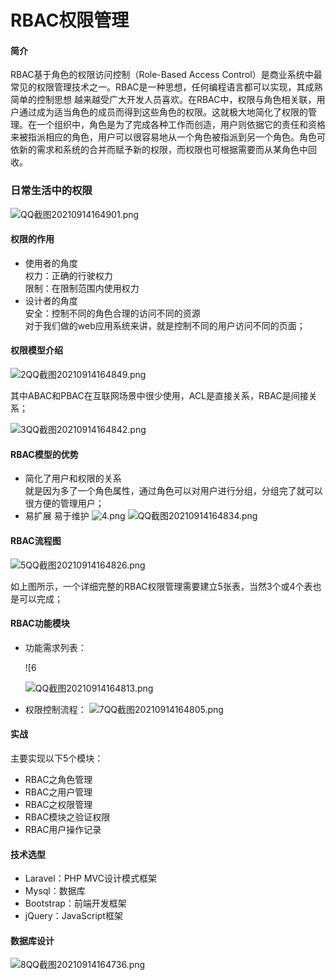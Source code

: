 ﻿# RBAC权限管理

 

#### 简介

RBAC基于角色的权限访问控制（Role-Based Access Control）是商业系统中最常见的权限管理技术之一。RBAC是一种思想，任何编程语言都可以实现，其成熟简单的控制思想 越来越受广大开发人员喜欢。在RBAC中，权限与角色相关联，用户通过成为适当角色的成员而得到这些角色的权限。这就极大地简化了权限的管理。在一个组织中，角色是为了完成各种工作而创造，用户则依据它的责任和资格来被指派相应的角色，用户可以很容易地从一个角色被指派到另一个角色。角色可依新的需求和系统的合并而赋予新的权限，而权限也可根据需要而从某角色中回收。

### 日常生活中的权限

![QQ截图20210914164901.png](https://i.loli.net/2021/09/18/fMchTSHE3Is8NQG4/xG7J9Ya5mQ6hEyF.png)


#### 权限的作用

-   使用者的角度  
    权力：正确的行驶权力  
    限制：在限制范围内使用权力
-   设计者的角度  
    安全：控制不同的角色合理的访问不同的资源  
    对于我们做的web应用系统来讲，就是控制不同的用户访问不同的页面；

#### 权限模型介绍

![2QQ截图20210914164849.png](https://i.loli.net/2021/09/18/Wd3BRVe7SDEvGcC4/XsgoW8Ahv4q2kZE.png)

  

其中ABAC和PBAC在互联网场景中很少使用，ACL是直接关系，RBAC是间接关系；

![3QQ截图20210914164842.png](https://i.loli.net/2021/09/18/M4UBQFNtAVpgvmX4/fytmHceCMUWBsnd.png)

#### RBAC模型的优势

-   简化了用户和权限的关系  
    就是因为多了一个角色属性，通过角色可以对用户进行分组，分组完了就可以很方便的管理用户；
-   易扩展 易于维护
    ![4.png](https://i.loli.net/2021/09/18/AzMIHt8TB7jyQFV.png)
      ![QQ截图20210914164834.png](https://i.loli.net/2021/09/14/1P4BKgfJl5tuwQG.png)
    

#### RBAC流程图

 ![5QQ截图20210914164826.png](https://i.loli.net/2021/09/18/TouyWgJBzMHE1P64/NqlUQIG5Zj2oaSD.png)

  

如上图所示，一个详细完整的RBAC权限管理需要建立5张表，当然3个或4个表也是可以完成；

#### RBAC功能模块

-   功能需求列表：
    
      ![6
    
    ![QQ截图20210914164813.png](https://i.loli.net/2021/09/18/AgPwpzLea2d8fFS4/5ctPjOHksWbU3aB.png)
    
    
    
-   权限控制流程：
![7QQ截图20210914164805.png](https://i.loli.net/2021/09/18/eLZPFaIibokDAhl4/NZyPf1TbAeOKqUQ.png)


#### 实战

主要实现以下5个模块：

-   RBAC之角色管理
-   RBAC之用户管理
-   RBAC之权限管理
-   RBAC模块之验证权限
-   RBAC用户操作记录

#### 技术选型

-   Laravel：PHP MVC设计模式框架
-   Mysql：数据库
-   Bootstrap：前端开发框架
-   jQuery：JavaScript框架

#### 数据库设计


![8QQ截图20210914164736.png](https://i.loli.net/2021/09/18/buT6wliSMtjoayf4/iS19chKP6mQEGT2.png)

 
